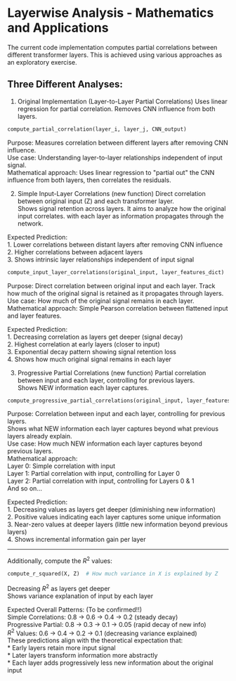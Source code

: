 # Layerwise Analysis - Mathematics and Applications

The current code implementation computes partial correlations between different transformer layers. This is achieved using various approaches as an exploratory exercise. 

## Three Different Analyses:

1. Original Implementation (Layer-to-Layer Partial Correlations)
Uses linear regression for partial correlation.
Removes CNN influence from both layers.

```python
compute_partial_correlation(layer_i, layer_j, CNN_output)
```
Purpose: Measures correlation between different layers after removing CNN influence. \
Use case: Understanding layer-to-layer relationships independent of input signal. \
Mathematical approach: Uses linear regression to "partial out" the CNN influence from both layers, then correlates the residuals.

2. Simple Input-Layer Correlations (new function)
Direct correlation between original input (Z) and each transformer layer. \
Shows signal retention across layers. It aims to analyze how the original input correlates. with each layer as information propagates through the network. 

Expected Prediction: \
    1. Lower correlations between distant layers after removing CNN influence \
    2. Higher correlations between adjacent layers \
    3. Shows intrinsic layer relationships independent of input signal 

```python
compute_input_layer_correlations(original_input, layer_features_dict)
```
Purpose: Direct correlation between original input and each layer. Track how much of the original signal is retained as it propagates through layers. \
Use case: How much of the original signal remains in each layer. \
Mathematical approach: Simple Pearson correlation between flattened input and layer features. 

Expected Prediction: \
    1. Decreasing correlation as layers get deeper (signal decay) \
    2. Highest correlation at early layers (closer to input) \
    3. Exponential decay pattern showing signal retention loss \
    4. Shows how much original signal remains in each layer 

3. Progressive Partial Correlations (new function) 
Partial correlation between input and each layer, controlling for previous layers. \
Shows NEW information each layer captures. 

```python
compute_progressive_partial_correlations(original_input, layer_features_dict)
```
Purpose: Correlation between input and each layer, controlling for previous layers. \
Shows what NEW information each layer captures beyond what previous layers already explain. \
Use case: How much NEW information each layer captures beyond previous layers. \
Mathematical approach:\
    Layer 0: Simple correlation with input \
    Layer 1: Partial correlation with input, controlling for Layer 0 \
    Layer 2: Partial correlation with input, controlling for Layers 0 & 1 \
    And so on... 

Expected Prediction:\
    1. Decreasing values as layers get deeper (diminishing new information) \
    2. Positive values indicating each layer captures some unique information \
    3. Near-zero values at deeper layers (little new information beyond previous layers) \
    4. Shows incremental information gain per layer 

----
Additionally, compute the $R^2$ values:
```python
compute_r_squared(X, Z)  # How much variance in X is explained by Z
```
Decreasing $R^2$ as layers get deeper \
Shows variance explanation of input by each layer 

Expected Overall Patterns: (To be confirmed!!) \
Simple Correlations: 0.8 → 0.6 → 0.4 → 0.2 (steady decay) \
Progressive Partial: 0.8 → 0.3 → 0.1 → 0.05 (rapid decay of new info) \
$R^2$ Values: 0.6 → 0.4 → 0.2 → 0.1 (decreasing variance explained) \
These predictions align with the theoretical expectation that: \
    * Early layers retain more input signal \
    * Later layers transform information more abstractly \
    * Each layer adds progressively less new information about the original input 